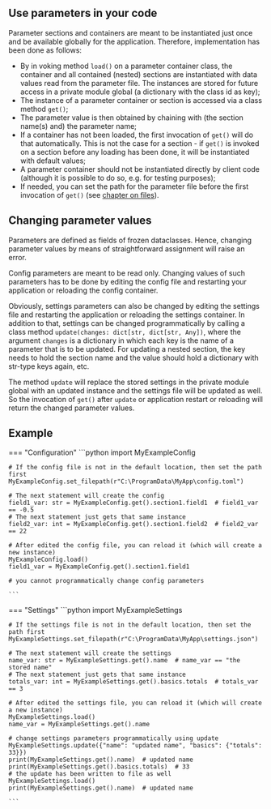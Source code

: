 ## Use parameters in your code

Parameter sections and containers are meant to be instantiated just once and be available
globally for the application. Therefore, implementation has been done as follows:

- By in voking method `load()` on a parameter container class, the container and all
  contained (nested) sections are instantiated with data values read
  from the parameter file. The instances are stored for future access in a private module
  global (a dictionary with the class id as key);
- The instance of a parameter container or section is accessed via a class method `get()`;
- The parameter value is then obtained by chaining with (the section name(s) and) the
  parameter name;
- If a container has not been loaded, the first invocation of `get()` will do that
  automatically. This is not the case for a section - if `get()` is invoked on a section
  before any loading has been done, it will be instantiated with default values;
- A parameter container should not be instantiated directly by client code (although it
  is possible to do so, e.g. for testing purposes);
- If needed, you can set the path for the parameter file before the first invocation of
  `get()` (see [chapter on files](./3-Files.md)).

## Changing parameter values

Parameters are defined as fields of frozen dataclasses. Hence, changing parameter values
by means of straightforward assignment will raise an error.

Config parameters are meant to be read only. Changing values of such parameters has to be
done by editing the config file and restarting your application or reloading the config
container.

Obviously, settings parameters can also be changed by editing the settings file and
restarting the application or reloading the settings container. In addition to that,
settings can be changed programmatically by calling a class method 
`update(changes: dict[str, dict[str, Any])`, where the argument `changes` is a dictionary
in which each key is the name of a parameter that is to be updated. For updating a nested
section, the key needs to hold the section name and the value should hold a dictionary
with str-type keys again, etc. 

The method `update` will replace the stored settings
in the private module global with an updated instance and the settings file will be
updated as well. So the invocation of `get()` after `update` or application restart or
reloading will return the changed parameter values.

## Example

=== "Configuration"
    ```python
    import MyExampleConfig

    # If the config file is not in the default location, then set the path first
    MyExampleConfig.set_filepath(r"C:\ProgramData\MyApp\config.toml")

    # The next statement will create the config
    field1_var: str = MyExampleConfig.get().section1.field1  # field1_var == -0.5
    # The next statement just gets that same instance
    field2_var: int = MyExampleConfig.get().section1.field2  # field2_var == 22

    # After edited the config file, you can reload it (which will create a new instance)
    MyExampleConfig.load()
    field1_var = MyExampleConfig.get().section1.field1

    # you cannot programmatically change config parameters

    ```

=== "Settings"
    ```python
    import MyExampleSettings

    # If the settings file is not in the default location, then set the path first
    MyExampleSettings.set_filepath(r"C:\ProgramData\MyApp\settings.json")

    # The next statement will create the settings
    name_var: str = MyExampleSettings.get().name  # name_var == "the stored name"
    # The next statement just gets that same instance
    totals_var: int = MyExampleSettings.get().basics.totals  # totals_var == 3

    # After edited the settings file, you can reload it (which will create a new instance)
    MyExampleSettings.load()
    name_var = MyExampleSettings.get().name

    # change settings parameters programmatically using update
    MyExampleSettings.update({"name": "updated name", "basics": {"totals": 33}})
    print(MyExampleSettings.get().name)  # updated name
    print(MyExampleSettings.get().basics.totals)  # 33
    # the update has been written to file as well
    MyExampleSettings.load()
    print(MyExampleSettings.get().name)  # updated name

    ```
